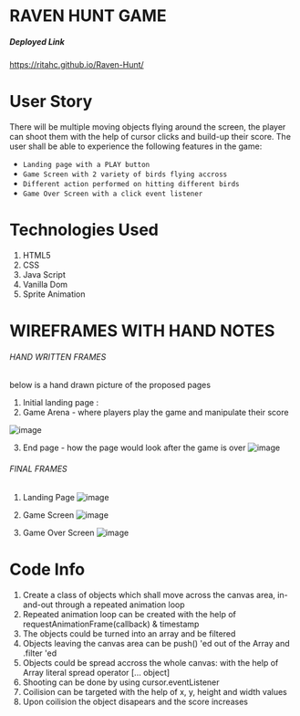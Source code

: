 # RAVEN HUNT GAME

##### Deployed Link
https://ritahc.github.io/Raven-Hunt/

# User Story

There will be multiple moving objects flying around the screen, the player can shoot them with the help of cursor clicks and build-up their score.
The user shall be able to experience the following features in the game:
- `Landing page with a PLAY button`
- `Game Screen with 2 variety of birds flying accross`
- `Different action performed on hitting different birds`
- `Game Over Screen with a click event listener`

# Technologies Used

1. HTML5
2. CSS
3. Java Script
4. Vanilla Dom 
5. Sprite Animation

# WIREFRAMES WITH HAND NOTES

###### HAND WRITTEN FRAMES
below is a hand drawn picture of the proposed pages

1. Initial landing page :  
2. Game Arena - where players play the game and manipulate their score

![image](https://user-images.githubusercontent.com/119079394/209360150-48915a67-3cfb-493f-8f35-fe4a9156d98a.png)

3. End page - how the page would look after the game is over
![image](https://user-images.githubusercontent.com/119079394/209360653-132eb0dd-779d-439c-868c-0733145f0dc3.png)

###### FINAL FRAMES

1. Landing Page
![image](https://web.whatsapp.com/c9c87177-966f-4896-b99d-ab8568db2b3d)

2. Game Screen
![image](https://web.whatsapp.com/1b35ec29-6428-438c-802b-4247f8667937)

2. Game Over Screen
![image](https://web.whatsapp.com/8a89123b-fb5e-4035-9b51-73d5ff499aa6)

# Code Info
1. Create a class of objects which shall move across the canvas area, in-and-out through a repeated animation loop
2. Repeated animation loop can be created with the help of requestAnimationFrame(callback) & timestamp
3. The objects could be turned into an array and be filtered
4. Objects leaving the canvas area can be push() 'ed out of the Array and .filter 'ed
5. Objects could be spread accross the whole canvas: with the help of Array literal spread operator [... object]
6. Shooting can be done by using cursor.eventListener 
7. Coilision can be targeted with the help of x, y, height and width values
8. Upon coilision the object disapears and the score increases
